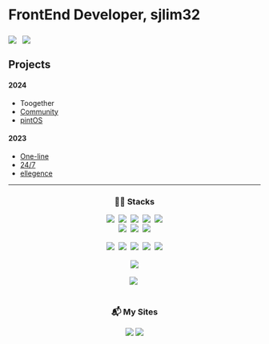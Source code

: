 <h1>FrontEnd Developer, sjlim32</h1>


<div style="display: inline-block;">
<!--   <img src="https://github-readme-stats.vercel.app/api?username=sjlim32&hide=stars,contribs&count_private=true&show_icons=true&&theme=onedark" align="middle" /> &nbsp -->
  <img src="https://github-readme-stats.vercel.app/api/top-langs/?username=sjlim32&layout=compact&hide=c%2B%2B,perl,c,makefile,Assembly,Shell" align="middle" /> &nbsp
  <img src="http://mazassumnida.wtf/api/v2/generate_badge?boj=sjlim32" align="middle" />
</div>
<br>

## Projects

#### 2024
- <a href="https://github.com/sjlim32/together" style="text-decoration: none;">Toogether</a>
- <a href="https://github.com/sjlim32/community_jungle">Community</a>
- <a href="https://github.com/sjlim32/pintos-kaist">pintOS</a>

#### 2023
- <a href="https://github.com/sjlim32/elice_3rd_project">One-line</a>
- <a href="https://github.com/sjlim32/elice_2nd_project">24/7</a>
- <a href="https://github.com/sjlim32/elice_1st_project">ellegence </a>

---

<h3 align="center"> 👨‍💻 Stacks </h3>
<div align="center">
  <img src="https://img.shields.io/badge/javascript-F7DF1E.svg?style=for-the-badge&logo=javascript&logoColor=20232a" />&nbsp
  <img src="https://img.shields.io/badge/typescript-007ACC.svg?style=for-the-badge&logo=typescript&logoColor=white" />&nbsp
  <img src="https://img.shields.io/badge/react-20232a.svg?style=for-the-badge&logo=react&logoColor=61DAFB" />&nbsp
  <img src="https://img.shields.io/badge/Node.js-339933?style=for-the-badge&logo=Node.js&logoColor=white" />&nbsp
  <img src="https://img.shields.io/badge/express-000000?style=for-the-badge&logo=express&logoColor=white" />
</div>
<div align="center">
  <img src="https://img.shields.io/badge/styled--components-DB7093?style=for-the-badge&logo=styled-components&logoColor=ffd35b" />&nbsp
  <img src="https://img.shields.io/badge/tailwindcss-1daabb.svg?style=for-the-badge&logo=tailwind-css&logoColor=white" />&nbsp
    <img src="https://img.shields.io/badge/bootstrap-7952B3?style=for-the-badge&logo=bootstrap&logoColor=white" />
</div>
<br>

<div align="center">
  <img src="https://img.shields.io/badge/python-3670A0?style=for-the-badge&logo=python&logoColor=ffdd54" />&nbsp
  <img src="https://img.shields.io/badge/flask-000000?style=for-the-badge&logo=flask&logoColor=white" />&nbsp
  <img src="https://img.shields.io/badge/pandas-150458.svg?style=for-the-badge&logo=pandas&logoColor=white" />&nbsp
  <img src="https://img.shields.io/badge/numpy-4d77cf.svg?style=for-the-badge&logo=numpy&logoColor=white" />&nbsp
  <img src="https://img.shields.io/badge/Matplotlib-11557c.svg?style=for-the-badge&logo=Matplotlib&logoColor=white" />
</div>
<br>

<div align="center">
  <img src="https://img.shields.io/badge/c-A8B9CC.svg?style=for-the-badge&logo=c&logoColor=white" />
</div>
<br>

<div align="center">
  <img src="https://img.shields.io/badge/mongoDB-47A248?style=for-the-badge&logo=MongoDB&logoColor=white" />&nbsp
</div>
<br>

<h3 align="center"> 📬 My Sites </h3>
<div align="center">
  <a href="https://velog.io/@sjlim32/posts" target="_blank"><img src="https://img.shields.io/badge/Tech Blog-20C997.svg?style=flat&logo=velog&logoColor=white" /></a>
  <a href="https://www.instagram.com/3z_sjn" target="_blank"><img src="http://img.shields.io/badge/-Instagram-black?style=flat&logo=Instagram" /></a>
</div>

